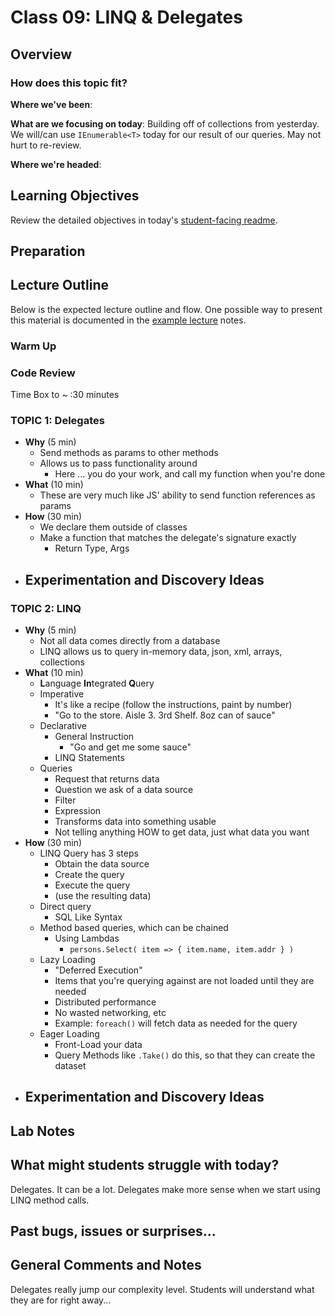 # Class 09: LINQ & Delegates

## Overview

### How does this topic fit?

**Where we've been**:

**What are we focusing on today**:
Building off of collections from yesterday. We will/can use `IEnumerable<T>` today for our result of our queries. May not hurt to re-review.

**Where we're headed**:

## Learning Objectives

Review the detailed objectives in today's [student-facing readme](../README.md).

## Preparation

## Lecture Outline

Below is the expected lecture outline and flow. One possible way to present this material is documented in the [example lecture](./LECTURE-EXAMPLE.md) notes.

### Warm Up

### Code Review

Time Box to ~ :30 minutes

### TOPIC 1: Delegates

- **Why** (5 min)
  - Send methods as params to other methods
  - Allows us to pass functionality around
    - Here ... you do your work, and call my function when you're done
- **What** (10 min)
  - These are very much like JS' ability to send function references as params
- **How** (30 min)
  - We declare them outside of classes
  - Make a function that matches the delegate's signature exactly
    - Return Type, Args
- **Experimentation and Discovery Ideas**
  -

### TOPIC 2: LINQ
- **Why** (5 min)
  - Not all data comes directly from a database
  - LINQ allows us to query in-memory data, json, xml, arrays, collections
- **What** (10 min)
  - **L**anguage **In**tegrated **Q**uery
  - Imperative
    - It's like a recipe (follow the instructions, paint by number)
    - "Go to the store. Aisle 3. 3rd Shelf. 8oz can of sauce"
  - Declarative
    - General Instruction
      - "Go and get me some sauce"
    - LINQ Statements
  - Queries
    - Request that returns data
    - Question we ask of a data source
    - Filter
    - Expression
    - Transforms data into something usable
    - Not telling anything HOW to get data, just what data you want
- **How** (30 min)
  - LINQ Query has 3 steps
    - Obtain the data source
    - Create the query
    - Execute the query
    - (use the resulting data)
  - Direct query
    - SQL Like Syntax
  - Method based queries, which can be chained
    - Using Lambdas
      - `persons.Select( item => { item.name, item.addr } )`
  - Lazy Loading
    - "Deferred Execution"
    - Items that you're querying against are not loaded until they are needed
    - Distributed performance
    - No wasted networking, etc
    - Example: `foreach()` will fetch data as needed for the query
  - Eager Loading
    - Front-Load your data
    - Query Methods like `.Take()` do this, so that they can create the dataset
- **Experimentation and Discovery Ideas**
  -


## Lab Notes

## What might students struggle with today?

Delegates. It can be a lot. Delegates make more sense when we start using LINQ method calls.

## Past bugs, issues or surprises...

## General Comments and Notes

Delegates really jump our complexity level. Students will understand what they are for right away...


